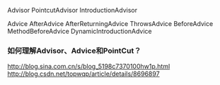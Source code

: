 Advisor 
    PointcutAdvisor
    IntroductionAdvisor

Advice
    AfterAdvice
        AfterReturningAdvice
        ThrowsAdvice
    BeforeAdvice
        MethodBeforeAdvice
    DynamicIntroductionAdvice


### 如何理解Advisor、Advice和PointCut？

http://blog.sina.com.cn/s/blog_5198c7370100hw1p.html
http://blog.csdn.net/topwqp/article/details/8696897

